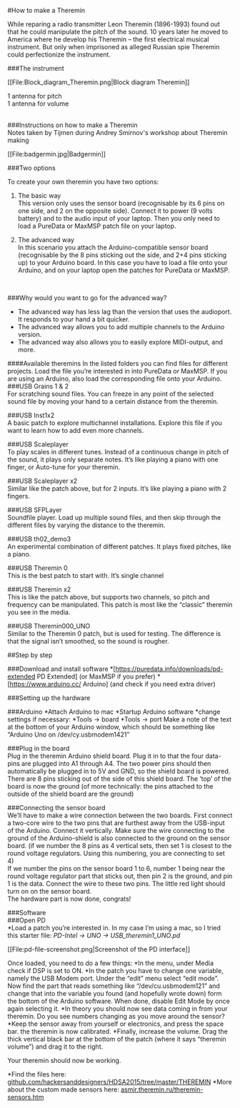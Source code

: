 #How to make a Theremin

While reparing a radio transmitter Leon Theremin (1896-1993) found out that he could manipulate the pitch of the sound. 10 years later he moved to America where he develop his Theremin – the first electrical musical instrument. But only when imprisoned as alleged Russian spie Theremin could perfectionize the instrument. 

###The instrument    

[[File:Block_diagram_Theremin.png|Block diagram Theremin]]

1 antenna for pitch <br>
1 antenna for volume <br>
<br>

###Instructions on how to make a Theremin <br>
Notes taken by Tijmen during Andrey Smirnov's workshop about Theremin making 

[[File:badgermin.jpg|Badgermin]]

###Two options

To create your own theremin you have two options: <br>

1. The basic way <br>
This version only uses the sensor board (recognisable by its 6 pins on one side, and 2 on the opposite side). Connect it to power (9 volts battery) and to the audio input of your laptop. Then you only need to load a PureData or MaxMSP patch file on your laptop. <br>

2. The advanced way<br>
In this scenario you attach the Arduino-compatible sensor board (recognisable by the 8 pins sticking out the side, and 2+4 pins sticking up) to your Arduino board. In this case you have to load a file onto your Arduino, and on your laptop open the patches for PureData or MaxMSP. <br>
<br>

###Why would you want to go for the advanced way?
* The advanced way has less lag than the version that uses the audioport. It responds to your hand a bit quicker.
* The advanced way allows you to add multiple channels to the Arduino version.
* The advanced way also allows you to easily explore MIDI-output, and more.

####Available theremins
In the listed folders you can find files for different projects. Load the file you’re interested in into PureData or MaxMSP. If you are using an Arduino, also load the corresponding file onto your Arduino. <br> 
###USB Grains 1 & 2 <br>
For scratching sound files. You can freeze in any point of the selected sound file by moving your hand to a certain distance from the theremin. <br>

###USB Inst1x2 <br>
A basic patch to explore multichannel installations. Explore this file if you want to learn how to add even more channels. <br>

###USB Scaleplayer <br>
To play scales in different tunes. Instead of a continuous change in pitch of the sound, it plays only separate notes. It’s like playing a piano with one finger, or Auto-tune for your theremin. <br>

###USB Scaleplayer x2 <br>
Similar like the patch above, but for 2 inputs. It’s like playing a piano with 2 fingers. <br>

###USB SFPLayer <br>
Soundfile player. Load up multiple sound files, and then skip through the different files by varying the distance to the theremin. <br>

###USB th02_demo3 <br>
An experimental combination of different patches. It plays fixed pitches, like a piano. <br>

###USB Theremin 0 <br>
This is the best patch to start with. It’s single channel <br>

###USB Theremin x2 <br>
This is like the patch above, but supports two channels, so pitch and frequency can be manipulated. This patch is most like the “classic” theremin you see in the media. <br>

###USB Theremin000_UNO <br>
Similar to the Theremin 0 patch, but is used for testing. The difference is that the signal isn’t smoothed, so the sound is rougher.

##Step by step

###Download and install software
*[https://puredata.info/downloads/pd-extended PD Extended] (or MaxMSP if you prefer)
*[https://www.arduino.cc/ Arduino] (and check if you need extra driver)

###Setting up the hardware <br>

###Arduino
*Attach Arduino to mac
*Startup Arduino software
*change settings if necessary:
*Tools -> board
*Tools -> port
Make a note of the text at the bottom of your Arduino window, which should be something like “Arduino Uno on /dev/cy.usbmodem1421”

###Plug in the board <br>
Plug in the theremin Arduino shield board. Plug it in to that the four data-pins are plugged into A1 through A4. 
The two power pins should then automatically be plugged in to 5V and GND, so the shield board is powered. <br>
There are 8 pins sticking out of the side of this shield board.
The ‘top’ of the board is now the ground (of more technically: the pins attached to the outside of the shield board are the ground) <br>

###Connecting the sensor board <br>
We’ll have to make a wire connection between the two boards. First connect a two-core wire to the two pins that are furthest away from the USB-input of the Arduino. Connect it vertically.
Make sure the wire connecting to the ground of the Arduino-shield is also connected to the ground on the sensor board. (if we number the 8 pins as 4 vertical sets, then set 1 is closest to the round voltage regulators. Using this numbering, you are connecting to set 4) <br>
If we number the pins on the sensor board 1 to 6, number 1 being near the round voltage regulator part that sticks out, then pin 2 is the ground, and pin 1 is the data. Connect the wire to these two pins.
The little red light should turn on on the sensor board. <br>
The hardware part is now done, congrats!

###Software<br>
###Open PD <br>
*Load a patch you’re interested in. In my case I’m using a mac, so I tried this starter file:
*PD-Intel -> UNO -> USB_theremin1_UNO.pd*

[[File:pd-file-screenshot.png|Screenshot of the PD interface]]

Once loaded, you need to do a few things:
*In the menu, under Media check if DSP is set to ON.
*In the patch you have to change one variable, namely the USB Modem port. Under the “edit” menu select “edit mode”. Now find the part that reads something like “/dev/cu.usbmodem121” and change that into the variable you found (and hopefully wrote down) form the bottom of the Arduino software. When done, disable Edit Mode by once again selecting it.
*In theory you should now see data coming in from your theremin. Do you see numbers changing as you move around the sensor?
*Keep the sensor away from yourself or electronics, and press the space bar. the theremin is now calibrated.
*Finally, increase the volume. Drag the thick vertical black bar at the bottom of the patch (where it says “theremin volume”) and drag it to the right.

Your theremin should now be working.

*Find the files here: [github.com/hackersanddesigners/HDSA2015/tree/master/THEREMIN](https://github.com/hackersanddesigners/HDSA2015/tree/master/THEREMIN )
*More about the custom made sensors here: [asmir.theremin.ru/theremin-sensors.htm](http://asmir.theremin.ru/theremin-sensors.htm)

